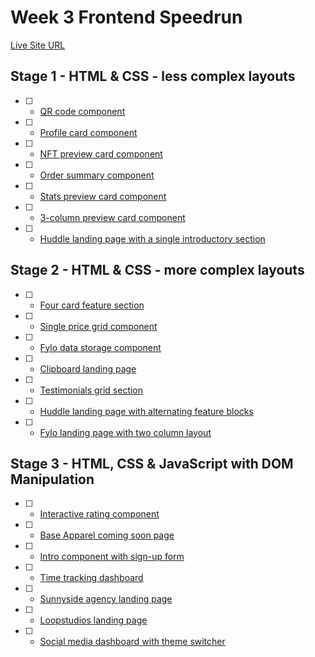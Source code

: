 # Week 3 Frontend Speedrun

[Live Site URL](https://ksadhere.github.io/Week-3-Frontend-Mentor-Speedrun/)

## Stage 1 - HTML & CSS - less complex layouts

- [ ] - [QR code component](https://www.frontendmentor.io/challenges/qr-code-component-iux_sIO_H)
- [ ] - [Profile card component](https://www.frontendmentor.io/challenges/profile-card-component-cfArpWshJ)
- [ ] - [NFT preview card component](https://www.frontendmentor.io/challenges/nft-preview-card-component-SbdUL_w0U)
- [ ] - [Order summary component](https://www.frontendmentor.io/challenges/order-summary-component-QlPmajDUj)
- [ ] - [Stats preview card component](https://www.frontendmentor.io/challenges/stats-preview-card-component-8JqbgoU62)
- [ ] - [3-column preview card component](https://www.frontendmentor.io/challenges/3column-preview-card-component-pH92eAR2-)
- [ ] - [Huddle landing page with a single introductory section](https://www.frontendmentor.io/challenges/huddle-landing-page-with-a-single-introductory-section-B_2Wvxgi0)

## Stage 2 - HTML & CSS - more complex layouts

- [ ] - [Four card feature section](https://www.frontendmentor.io/challenges/four-card-feature-section-weK1eFYK)
- [ ] - [Single price grid component](https://www.frontendmentor.io/challenges/single-price-grid-component-5ce41129d0ff452fec5abbbc)
- [ ] - [Fylo data storage component](https://www.frontendmentor.io/challenges/fylo-data-storage-component-1dZPRbV5n)
- [ ] - [Clipboard landing page](https://www.frontendmentor.io/challenges/clipboard-landing-page-5cc9bccd6c4c91111378ecb9)
- [ ] - [Testimonials grid section](https://www.frontendmentor.io/challenges/testimonials-grid-section-Nnw6J7Un7)
- [ ] - [Huddle landing page with alternating feature blocks](https://www.frontendmentor.io/challenges/huddle-landing-page-with-alternating-feature-blocks-5ca5f5981e82137ec91a5100)
- [ ] - [Fylo landing page with two column layout](https://www.frontendmentor.io/challenges/fylo-landing-page-with-two-column-layout-5ca5ef041e82137ec91a50f5)

## Stage 3 - HTML, CSS & JavaScript with DOM Manipulation

- [ ] - [Interactive rating component](https://www.frontendmentor.io/challenges/interactive-rating-component-koxpeBUmI)
- [ ] - [Base Apparel coming soon page](https://www.frontendmentor.io/challenges/base-apparel-coming-soon-page-5d46b47f8db8a7063f9331a0)
- [ ] - [Intro component with sign-up form](https://www.frontendmentor.io/challenges/intro-component-with-signup-form-5cf91bd49edda32581d28fd1)
- [ ] - [Time tracking dashboard](https://www.frontendmentor.io/challenges/time-tracking-dashboard-UIQ7167Jw)
- [ ] - [Sunnyside agency landing page](https://www.frontendmentor.io/challenges/sunnyside-agency-landing-page-7yVs3B6ef)
- [ ] - [Loopstudios landing page](https://www.frontendmentor.io/challenges/loopstudios-landing-page-N88J5Onjw)
- [ ] - [Social media dashboard with theme switcher](https://www.frontendmentor.io/challenges/social-media-dashboard-with-theme-switcher-6oY8ozp_H)
